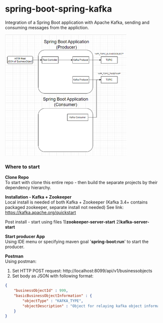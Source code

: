 # spring-boot-spring-kafka
Integration of a Spring Boot application with Apache Kafka, sending and consuming messages from the appliction.

[<img height="400px" width="400px" alt="Spring Boot with Kafka diagram" src="https://github.com/dmullandev/spring-boot-spring-kafka/blob/main/docs/spring-boot-kafka-diagrams.PNG"/>](https://app.diagrams.net//)
</br>

### Where to start
**Clone Repo**\
To start with clone this entire repo - then build the separate projects by their dependency hierarchy.

**Installation - Kafka + Zookeeper**\
Local install is needed of both Kafka + Zookeeper (Kafka 3.4+ contains packaged zookeeper, separate install not needed)
See link: https://kafka.apache.org/quickstart

Post install - start using files 1)**zookeeper-server-start** 2)**kafka-server-start**

**Start producer App**\
Using IDE menu or specifying maven goal '**spring-boot:run**' to start the producer.

**Postman**\
Using postman:
1) Set HTTP POST request: http://localhost:8099/api/v1/businessobjects
2) Set body as JSON with following format:
```json
{
    "businessObjectId" : 999,
    "basicBusinessObjectInformation" : {
        "objectType" : "KAFKA_TYPE",
        "objectDescription" : "Object for relaying kafka object information"
    }
}
```

